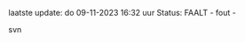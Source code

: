 laatste update: 
do 09-11-2023 16:32   uur 
Status: FAALT - fout - 
<div class="service R">svn</div>